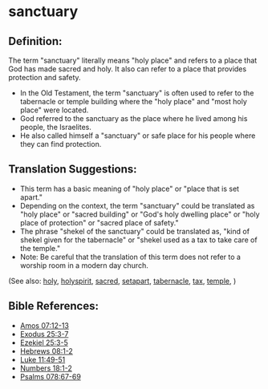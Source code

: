 # sanctuary #

## Definition: ##

The term "sanctuary" literally means "holy place" and refers to a place that God has made sacred and holy. It also can refer to a place that provides protection and safety.

* In the Old Testament, the term "sanctuary" is often used to refer to the tabernacle or temple building where the "holy place" and "most holy place" were located.
* God referred to the sanctuary as the place where he lived among his people, the Israelites.
* He also called himself a "sanctuary" or safe place for his people where they can find protection.

## Translation Suggestions: ##

* This term has a basic meaning of "holy place" or "place that is set apart."
* Depending on the context, the term "sanctuary" could be translated as "holy place" or "sacred building" or "God's holy dwelling place" or "holy place of protection" or "sacred place of safety."
* The phrase "shekel of the sanctuary" could be translated as, "kind of shekel given for the tabernacle" or "shekel used as a tax to take care of the temple."
* Note: Be careful that the translation of this term does not refer to a worship room in a modern day church.

(See also: [holy](../kt/holy.md), [holyspirit](../kt/holyspirit.md), [sacred](../other/sacred.md), [setapart](../kt/setapart.md), [tabernacle](../kt/tabernacle.md), [tax](../other/tax.md), [temple](../kt/temple.md), )

## Bible References: ##

* [Amos 07:12-13](https://door43.org/en/bible/notes/amo/07/12)
* [Exodus 25:3-7](https://door43.org/en/bible/notes/exo/25/03)
* [Ezekiel 25:3-5](https://door43.org/en/bible/notes/ezk/25/03)
* [Hebrews 08:1-2](https://door43.org/en/bible/notes/heb/08/01)
* [Luke 11:49-51](https://door43.org/en/bible/notes/luk/11/49)
* [Numbers 18:1-2](https://door43.org/en/bible/notes/num/18/01)
* [Psalms 078:67-69](https://door43.org/en/bible/notes/psa/078/067)

